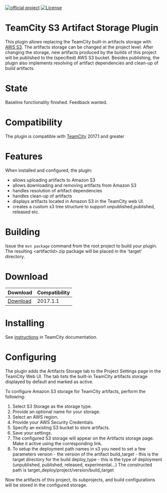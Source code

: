 [![official project](http://jb.gg/badges/official.svg)](https://confluence.jetbrains.com/display/ALL/JetBrains+on+GitHub) [![License](https://img.shields.io/badge/License-Apache%202.0-blue.svg)](https://opensource.org/licenses/Apache-2.0) <a href="https://teamcity.jetbrains.com/viewType.html?buildTypeId=TeamCityPluginsByJetBrains_AwsS3ArtifactStorage_TeamCityTrunk&tab=buildTypeHistoryList&guest=1"><img src="https://teamcity.jetbrains.com/app/rest/builds/buildType:(id:TeamCityPluginsByJetBrains_AwsS3ArtifactStorage_TeamCityTrunk)/statusIcon.svg" alt=""/></a>

# TeamCity S3 Artifact Storage Plugin

This plugin allows replacing the TeamCity built-in artifacts storage with [AWS S3](https://aws.amazon.com/s3/). The artifacts storage can be changed at the project level. After changing the storage, new artifacts produced by the builds of this project will be published to the (specified) AWS S3 bucket. Besides publishing, the plugin also implements resolving of artifact dependencies and clean-up of build artifacts.

# State

Baseline functionality finished. Feedback wanted.

# Compatibility

The plugin is compatible with [TeamCity](https://www.jetbrains.com/teamcity/download/) 2017.1 and greater

# Features

When installed and configured, the plugin:
* allows uploading artifacts to Amazon S3
* allows downloading and removing artifacts from Amazon S3
* handles resolution of artifact dependencies
* handles clean-up of artifacts 
* displays artifacts located in Amazon S3 in the TeamCity web UI.
* creates a custom s3 tree structure to support unpublished,published, released etc.

# Building 

Issue the `mvn package` command from the root project to build your plugin. The resulting \<artifactId>.zip package will be placed in the 'target' directory. 

# Download

| Download | Compatibility |
|----------|---------------|
|[Download](https://plugins.jetbrains.com/plugin/9623-s3-artifact-storage)| 2017.1.1 |


# Installing

See [instructions](https://confluence.jetbrains.com/display/TCDL/Installing+Additional+Plugins) in TeamCity documentation.

# Configuring 

The plugin adds the Artifacts Storage tab to the Project Settings page in the TeamCity Web UI. 
The tab lists the built-in TeamCity artifacts storage displayed by default and marked as active.

To configure Amazon S3 storage for TeamCity artifacts, perform the following:
1. Select S3 Storage as the storage type.
2. Provide an optional name for your storage.
3. Select an AWS region.
4. Provide your AWS Security Credentials.
5. Specify an existing S3 bucket to store artifacts.
6. Save your settings.
7. The configured S3 storage will appear on the Artifacts storage page. Make it active using the corresponding link.
8. To setup the deployment path names in s3 you need to set a few parameters
   version - the version of the artifact
   build_target - this is the target directory for the build
   deploy_type - this is the type of deployment (unpublished, published, released, experimental...)
   The constructed path is target_deploy/project/version/build_target

Now the artifacts of this project, its subprojects, and build configurations will be stored in the configured storage.


